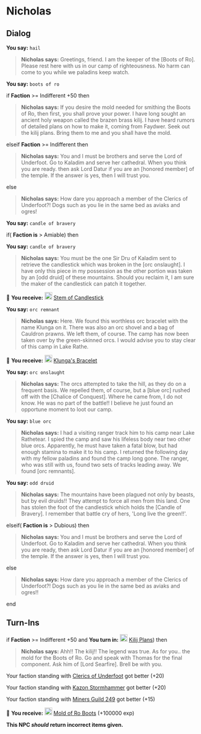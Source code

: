 # Nicholas
## Dialog

**You say:** `hail`



>**Nicholas says:** Greetings, friend. I am the keeper of the [Boots of Ro]. Please rest here with us in our camp of righteousness. No harm can come to you while we paladins keep watch.

**You say:** `boots of ro`



if **Faction** >= Indifferent +50 then  



>**Nicholas says:** If you desire the mold needed for smithing the Boots of Ro, then first, you shall prove your power. I have long sought an ancient holy weapon called the brazen brass kilij. I have heard rumors of detailed plans on how to make it, coming from Faydwer. Seek out the kilij plans. Bring them to me and you shall have the mold.


elseif **Faction** >= Indifferent then



>**Nicholas says:** You and I must be brothers and serve the Lord of Underfoot. Go to Kaladim and serve her cathedral. When you think you are ready. then ask Lord Datur if you are an [honored member] of the temple. If the answer is yes, then I will trust you.


else



>**Nicholas says:** How dare you approach a member of the Clerics of Underfoot?!  Dogs such as you lie in the same bed as aviaks and ogres!




**You say:** `candle of bravery`



if( **Faction is** > Amiable) then 



**You say:** `candle of bravery`





>**Nicholas says:** You must be the one Sir Dru of Kaladim sent to retrieve the candlestick which was broken in the [orc onslaught]. I have only this piece in my possession as the other portion was taken by an [odd druid] of these mountains. Should you reclaim it, I am sure the maker of the candlestick can patch it together.




 &#127873; **You receive:**  <img style="background:url(/static/icons/blank_slot.gif);width:20px;height:20px;" src="/static/icons/item_732.png" alt="" /> <a
                                href="/item/12276" data-url="12276" class="tooltip-link link">Stem of Candlestick</a>



**You say:** `orc remnant`





>**Nicholas says:** Here. We found this worthless orc bracelet with the name Klunga on it. There was also an orc shovel and a bag of Cauldron prawns. We left them, of course. The camp has now been taken over by the green-skinned orcs. I would advise you to stay clear of this camp in Lake Rathe.




 &#127873; **You receive:**  <img style="background:url(/static/icons/blank_slot.gif);width:20px;height:20px;" src="/static/icons/item_509.png" alt="" /> <a
                                href="/item/12280" data-url="12280" class="tooltip-link link">Klunga's Bracelet</a>



**You say:** `orc onslaught`





>**Nicholas says:** The orcs attempted to take the hill, as they do on a frequent basis. We repelled them, of course, but a [blue orc] rushed off with the [Chalice of Conquest]. Where he came from, I do not know. He was no part of the battle!! I believe he just found an opportune moment to loot our camp.



**You say:** `blue orc`





>**Nicholas says:** I had a visiting ranger track him to his camp near Lake Rathetear. I spied the camp and saw his lifeless body near two other blue orcs. Apparently, he must have taken a fatal blow, but had enough stamina to make it to his camp. I returned the following day with my fellow paladins and found the camp long gone. The ranger, who was still with us, found two sets of tracks leading away. We found [orc remnants].



**You say:** `odd druid`





>**Nicholas says:** The mountains have been plagued not only by beasts, but by evil druids!! They attempt to force all men from this land. One has stolen the foot of the candlestick which holds the [Candle of Bravery]. I remember that battle cry of hers, 'Long live the green!!'.




elseif( **Faction is** > Dubious) then



>**Nicholas says:** You and I must be brothers and serve the Lord of Underfoot.  Go to Kaladim and serve her cathedral.  When you think you are ready, then ask Lord Datur if you are an [honored member] of the temple. If the answer is yes, then I will trust you.


else



>**Nicholas says:** How dare you approach a member of the Clerics of Underfoot?! Dogs such as you lie in the same bed as aviaks and ogres!!

end

## Turn-Ins




if **Faction** >= Indifferent +50 and  **You turn in:** <img style="background:url(/static/icons/blank_slot.gif);width:20px;height:20px;" src="/static/icons/item_864.png" alt="" /> <a
                                href="/item/12206" data-url="12206" class="tooltip-link link">Kilij Plans</a>) then 


>**Nicholas says:** Ahh!!  The kilij!!  The legend was true.  As for you..  the mold for the Boots of Ro.  Go and speak with Thomas for the final component.  Ask him of [Lord Searfire].  Brell be with you.


Your faction standing with [Clerics of Underfoot](/faction/227) got better (<span class='text-success'>+20</span>)


Your faction standing with [Kazon Stormhammer](/faction/274) got better (<span class='text-success'>+20</span>)


Your faction standing with [Miners Guild 249](/faction/293) got better (<span class='text-success'>+15</span>)


 &#127873; **You receive:**  <img style="background:url(/static/icons/blank_slot.gif);width:20px;height:20px;" src="/static/icons/item_1151.png" alt="" /> <a
                                href="/item/12304" data-url="12304" class="tooltip-link link">Mold of Ro Boots</a> (+100000 exp)

 

**This NPC *should* return incorrect items given.**
